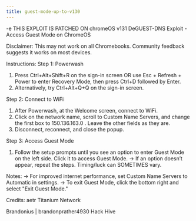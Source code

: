 ```yaml
---
title: guest-mode-up-to-v130
---
```


-e 
THIS EXPLOIT IS PATCHED ON chromeOS v131 
DeGUEST-DNS Exploit - Access Guest Mode on ChromeOS

Disclaimer:
This may not work on all Chromebooks. Community feedback suggests it works on most devices.

Instructions:
Step 1: Powerwash
1. Press Ctrl+Alt+Shift+R on the sign-in screen OR use Esc + Refresh + Power to enter Recovery Mode, then press Ctrl+D followed by Enter.
2. Alternatively, try Ctrl+Alt+Q+Q on the sign-in screen.

Step 2: Connect to WiFi
1. After Powerwash, at the Welcome screen, connect to WiFi.
2. Click on the network name, scroll to Custom Name Servers, and change the first box to 150.136.163.0 . Leave the other fields as they are.
3. Disconnect, reconnect, and close the popup.

Step 3: Access Guest Mode
1. Follow the setup prompts until you see an option to enter Guest Mode on the left side. Click it to access Guest Mode.
-> If an option doesn’t appear, repeat the steps. Timing/luck can SOMETIMES vary.

Notes:
-> For improved internet performance, set Custom Name Servers to Automatic in settings.
-> To exit Guest Mode, click the bottom right and select "Exit Guest Mode."

Credits:
aetr
Titanium Network

Brandonius | brandonprather4930
Hack Hive
